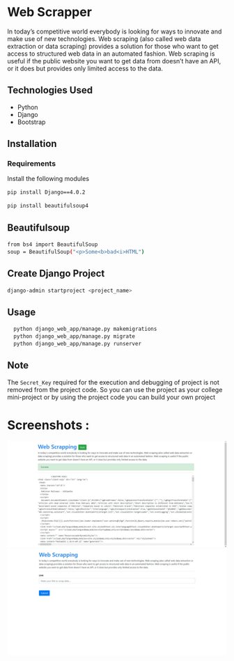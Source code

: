 # Web Scrapper

In today’s competitive world everybody is looking for ways to innovate and make use of new technologies. Web scraping (also called web data extraction or data scraping) provides a solution for those who want to get access to structured web data in an automated fashion. Web scraping is useful if the public website you want to get data from doesn’t have an API, or it does but provides only limited access to the data.

## Technologies Used

- Python
- Django
- Bootstrap

## Installation

### Requirements

Install the following modules

```bash
pip install Django==4.0.2
```

```bash
pip install beautifulsoup4
```

## Beautifulsoup

```bash
from bs4 import BeautifulSoup
soup = BeautifulSoup("<p>Some<b>bad<i>HTML")
```

## Create Django Project

```bash
django-admin startproject <project_name>
```

## Usage

```bash
  python django_web_app/manage.py makemigrations
  python django_web_app/manage.py migrate
  python django_web_app/manage.py runserver
```

## Note

The `Secret_Key` required for the execution and debugging of project is not removed from the project code. So you can use the project as your college mini-project or by using the project code you can build your own project

# Screenshots :

![Screenshot 1](images/Sample1.png)<br/>
![Screenshot 2](images/Sample2.png)<br/>
